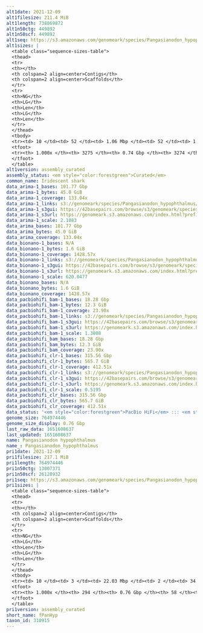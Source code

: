 ```yaml
---
alt1date: 2021-12-09
alt1filesize: 211.4 MiB
alt1length: 738869872
alt1n50ctg: 449892
alt1n50scf: 449892
alt1seq: https://s3.amazonaws.com/genomeark/species/Pangasianodon_hypophthalmus/fPanHyp1/assembly_curated/fPanHyp1.alt.cur.20211209.fasta.gz
alt1sizes: |
  <table class="sequence-sizes-table">
  <thead>
  <tr>
  <th></th>
  <th colspan=2 align=center>Contigs</th>
  <th colspan=2 align=center>Scaffolds</th>
  </tr>
  <tr>
  <th>NG</th>
  <th>LG</th>
  <th>Len</th>
  <th>LG</th>
  <th>Len</th>
  </tr>
  </thead>
  <tbody>
  <tr><td> 10 </td><td> 52 </td><td> 1.06 Mbp </td><td> 52 </td><td> 1.06 Mbp </td></tr>  <tr><td> 20 </td><td> 130 </td><td> 0.84 Mbp </td><td> 130 </td><td> 0.84 Mbp </td></tr>  <tr><td> 30 </td><td> 229 </td><td> 0.67 Mbp </td><td> 229 </td><td> 0.67 Mbp </td></tr>  <tr><td> 40 </td><td> 348 </td><td> 0.56 Mbp </td><td> 348 </td><td> 0.56 Mbp </td></tr>  <tr style="background-color:#cccccc;"><td> 50 </td><td> 495 </td><td> 449.89 Kbp </td><td> 495 </td><td> 449.89 Kbp </td></tr>  <tr><td> 60 </td><td> 679 </td><td> 359.14 Kbp </td><td> 679 </td><td> 359.14 Kbp </td></tr>  <tr><td> 70 </td><td> 914 </td><td> 276.44 Kbp </td><td> 914 </td><td> 276.44 Kbp </td></tr>  <tr><td> 80 </td><td> 1233 </td><td> 191.84 Kbp </td><td> 1233 </td><td> 191.89 Kbp </td></tr>  <tr><td> 90 </td><td> 1726 </td><td> 113.74 Kbp </td><td> 1726 </td><td> 113.74 Kbp </td></tr>  <tr><td> 100 </td><td> 3274 </td><td> 7.77 Kbp </td><td> 3273 </td><td> 9.64 Kbp </td></tr>  </tbody>
  <tfoot>
  <tr><th> 1.000x </th><th> 3275 </th><th> 0.74 Gbp </th><th> 3274 </th><th> 0.74 Gbp </th></tr>
  </tfoot>
  </table>
alt1version: assembly_curated
assembly_status: <em style="color:forestgreen">Curated</em>
common_name: Iridescent shark
data_arima-1_bases: 101.77 Gbp
data_arima-1_bytes: 45.0 GiB
data_arima-1_coverage: 133.04x
data_arima-1_links: s3://genomeark/species/Pangasianodon_hypophthalmus/fPanHyp1/genomic_data/arima/<br>
data_arima-1_s3gui: https://42basepairs.com/browse/s3/genomeark/species/Pangasianodon_hypophthalmus/fPanHyp1/genomic_data/arima/
data_arima-1_s3url: https://genomeark.s3.amazonaws.com/index.html?prefix=species/Pangasianodon_hypophthalmus/fPanHyp1/genomic_data/arima/
data_arima-1_scale: 2.1083
data_arima_bases: 101.77 Gbp
data_arima_bytes: 45.0 GiB
data_arima_coverage: 133.04x
data_bionano-1_bases: N/A
data_bionano-1_bytes: 1.6 GiB
data_bionano-1_coverage: 1428.57x
data_bionano-1_links: s3://genomeark/species/Pangasianodon_hypophthalmus/fPanHyp1/genomic_data/bionano/<br>
data_bionano-1_s3gui: https://42basepairs.com/browse/s3/genomeark/species/Pangasianodon_hypophthalmus/fPanHyp1/genomic_data/bionano/
data_bionano-1_s3url: https://genomeark.s3.amazonaws.com/index.html?prefix=species/Pangasianodon_hypophthalmus/fPanHyp1/genomic_data/bionano/
data_bionano-1_scale: 620.0477
data_bionano_bases: N/A
data_bionano_bytes: 1.6 GiB
data_bionano_coverage: 1428.57x
data_pacbiohifi_bam-1_bases: 18.28 Gbp
data_pacbiohifi_bam-1_bytes: 12.3 GiB
data_pacbiohifi_bam-1_coverage: 23.90x
data_pacbiohifi_bam-1_links: s3://genomeark/species/Pangasianodon_hypophthalmus/fPanHyp1/genomic_data/pacbio_hifi/<br>
data_pacbiohifi_bam-1_s3gui: https://42basepairs.com/browse/s3/genomeark/species/Pangasianodon_hypophthalmus/fPanHyp1/genomic_data/pacbio_hifi/
data_pacbiohifi_bam-1_s3url: https://genomeark.s3.amazonaws.com/index.html?prefix=species/Pangasianodon_hypophthalmus/fPanHyp1/genomic_data/pacbio_hifi/
data_pacbiohifi_bam-1_scale: 1.3808
data_pacbiohifi_bam_bases: 18.28 Gbp
data_pacbiohifi_bam_bytes: 12.3 GiB
data_pacbiohifi_bam_coverage: 23.90x
data_pacbiohifi_clr-1_bases: 315.56 Gbp
data_pacbiohifi_clr-1_bytes: 565.7 GiB
data_pacbiohifi_clr-1_coverage: 412.51x
data_pacbiohifi_clr-1_links: s3://genomeark/species/Pangasianodon_hypophthalmus/fPanHyp1/genomic_data/pacbio_hifi/<br>
data_pacbiohifi_clr-1_s3gui: https://42basepairs.com/browse/s3/genomeark/species/Pangasianodon_hypophthalmus/fPanHyp1/genomic_data/pacbio_hifi/
data_pacbiohifi_clr-1_s3url: https://genomeark.s3.amazonaws.com/index.html?prefix=species/Pangasianodon_hypophthalmus/fPanHyp1/genomic_data/pacbio_hifi/
data_pacbiohifi_clr-1_scale: 0.5195
data_pacbiohifi_clr_bases: 315.56 Gbp
data_pacbiohifi_clr_bytes: 565.7 GiB
data_pacbiohifi_clr_coverage: 412.51x
data_status: '<em style="color:forestgreen">PacBio HiFi</em> ::: <em style="color:forestgreen">Arima</em>'
genome_size: 764974446
genome_size_display: 0.76 Gbp
last_raw_data: 1651608637
last_updated: 1651608637
name: Pangasianodon hypophthalmus
name_: Pangasianodon_hypophthalmus
pri1date: 2021-12-09
pri1filesize: 217.1 MiB
pri1length: 764974446
pri1n50ctg: 13007371
pri1n50scf: 26128932
pri1seq: https://s3.amazonaws.com/genomeark/species/Pangasianodon_hypophthalmus/fPanHyp1/assembly_curated/fPanHyp1.pri.cur.20211209.fasta.gz
pri1sizes: |
  <table class="sequence-sizes-table">
  <thead>
  <tr>
  <th></th>
  <th colspan=2 align=center>Contigs</th>
  <th colspan=2 align=center>Scaffolds</th>
  </tr>
  <tr>
  <th>NG</th>
  <th>LG</th>
  <th>Len</th>
  <th>LG</th>
  <th>Len</th>
  </tr>
  </thead>
  <tbody>
  <tr><td> 10 </td><td> 3 </td><td> 22.03 Mbp </td><td> 2 </td><td> 34.65 Mbp </td></tr>  <tr><td> 20 </td><td> 6 </td><td> 19.51 Mbp </td><td> 4 </td><td> 32.69 Mbp </td></tr>  <tr><td> 30 </td><td> 10 </td><td> 16.91 Mbp </td><td> 6 </td><td> 30.57 Mbp </td></tr>  <tr><td> 40 </td><td> 15 </td><td> 14.05 Mbp </td><td> 9 </td><td> 29.69 Mbp </td></tr>  <tr style="background-color:#cccccc;"><td> 50 </td><td> 21 </td><td style="background-color:#88ff88;"> 13.01 Mbp </td><td> 12 </td><td style="background-color:#88ff88;"> 26.13 Mbp </td></tr>  <tr><td> 60 </td><td> 27 </td><td> 10.40 Mbp </td><td> 15 </td><td> 25.66 Mbp </td></tr>  <tr><td> 70 </td><td> 36 </td><td> 6.87 Mbp </td><td> 18 </td><td> 22.08 Mbp </td></tr>  <tr><td> 80 </td><td> 50 </td><td> 4.56 Mbp </td><td> 21 </td><td> 21.07 Mbp </td></tr>  <tr><td> 90 </td><td> 75 </td><td> 1.78 Mbp </td><td> 25 </td><td> 19.91 Mbp </td></tr>  <tr><td> 100 </td><td> 293 </td><td> 282  bp </td><td> 57 </td><td> 282  bp </td></tr>  </tbody>
  <tfoot>
  <tr><th> 1.000x </th><th> 294 </th><th> 0.76 Gbp </th><th> 58 </th><th> 0.76 Gbp </th></tr>
  </tfoot>
  </table>
pri1version: assembly_curated
short_name: fPanHyp
taxon_id: 310915
---
```

